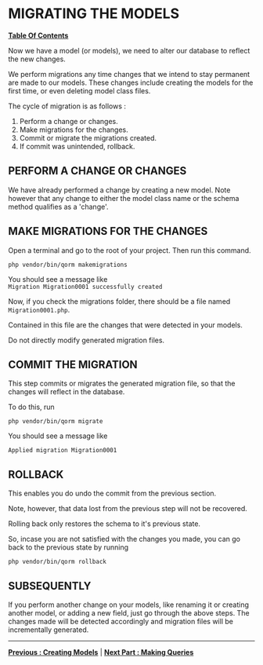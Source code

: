 # MIGRATING THE MODELS  
**[ Table Of Contents](toc.md)**

Now we have a model (or models), we need to alter our database to reflect the new changes.

We perform migrations any time changes that we intend to stay permanent are made to our models. These changes include creating the models for the first time, or even deleting model class files.

The cycle of migration is as follows : 

1. Perform a change or changes.
2. Make migrations for the changes.
3. Commit or migrate the migrations created.
4. If commit was unintended, rollback.

## PERFORM A CHANGE OR CHANGES
We have already performed a change by creating a new model. Note however that any change to either the model class name or the schema method qualifies as a 'change'.

## MAKE MIGRATIONS FOR THE CHANGES
Open a terminal and go to the root of your project. Then run this command.

`php vendor/bin/qorm makemigrations`

You should see a message like  
`Migration Migration0001 successfully created`  

Now, if you check the migrations folder, there should be a file named `Migration0001.php`.  
 
Contained in this file are the changes that were detected in your models.  

Do not directly modify generated migration files.

## COMMIT THE MIGRATION
This step commits or migrates the generated migration file, so that the changes will reflect in the database.  

To do this, run  

`php vendor/bin/qorm migrate`  

You should see a message like   

`Applied migration Migration0001`

## ROLLBACK
This enables you do undo the commit from the previous section. 

Note, however, that data lost from the previous step will not be recovered.

Rolling back only restores the schema to it's previous state.

So, incase you are not satisfied with the changes you made, you can go back to the previous state by running  

`php vendor/bin/qorm rollback`  

## SUBSEQUENTLY

If you perform another change on your models, like renaming it or creating another model, or adding a new field, just go through the above steps. The changes made will be detected accordingly and migration files will be incrementally generated.


---- 
**[Previous : Creating Models](creating_models.md)**   |   **[Next Part : Making Queries](making_queries.md)** 